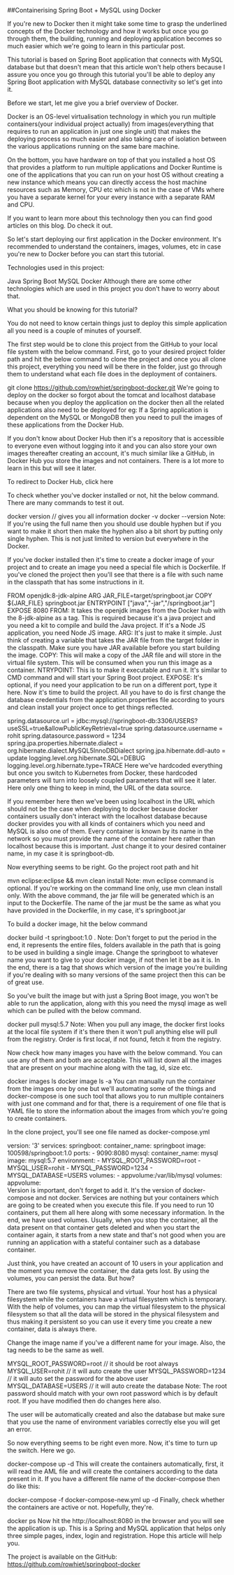 ##Containerising Spring Boot + MySQL using Docker

If you're new to Docker then it might take some time to grasp the underlined concepts of the Docker technology and how it works but once you go through them, the building, running and deploying application becomes so much easier which we're going to learn in this particular post.

This tutorial is based on Spring Boot application that connects with MySQL database but that doesn't mean that this article won't help others because I assure you once you go through this tutorial you'll be able to deploy any Spring Boot application with MySQL database connectivity so let's get into it.

Before we start, let me give you a brief overview of Docker.

Docker is an OS-level virtualisation technology in which you run multiple containers(your individual project actually) from images(everything that requires to run an application in just one single unit) that makes the deploying process so much easier and also taking care of isolation between the various applications running on the same bare machine.

On the bottom, you have hardware on top of that you installed a host OS that provides a platform to run multiple applications and Docker Runtime is one of the applications that you can run on your host OS without creating a new instance which means you can directly access the host machine resources such as Memory, CPU etc which is not in the case of VMs where you have a separate kernel for your every instance with a separate RAM and CPU.

If you want to learn more about this technology then you can find good articles on this blog. Do check it out.

So let's start deploying our first application in the Docker environment. It's recommended to understand the containers, images, volumes, etc in case you're new to Docker before you can start this tutorial.

Technologies used in this project:

Java
Spring Boot
MySQL
Docker
Although there are some other technologies which are used in this project you don't have to worry about that.

What you should be knowing for this tutorial?

You do not need to know certain things just to deploy this simple application all you need is a couple of minutes of yourself.

The first step would be to clone this project from the GitHub to your local file system with the below command. First, go to your desired project folder path and hit the below command to clone the project and once you all clone this project, everything you need will be there in the folder, just go through them to understand what each file does in the deployment of containers.

git clone https://github.com/rowhiet/springboot-docker.git
We're going to deploy on the docker so forgot about the tomcat and localhost database because when you deploy the application on the docker then all the related applications also need to be deployed for eg: If a Spring application is dependent on the MySQL or MongoDB then you need to pull the images of these applications from the Docker Hub.

If you don't know about Docker Hub then it's a repository that is accessible to everyone even without logging into it and you can also store your own images thereafter creating an account, it's much similar like a GitHub, in Docker Hub you store the images and not containers. There is a lot more to learn in this but will see it later.

To redirect to Docker Hub, click here

To check whether you've docker installed or not, hit the below command. There are many commands to test it out.

docker version // gives you all information 
docker -v 
docker --version
Note: If you're using the full name then you should use double hyphen but if you want to make it short then make the hyphen also a bit short by putting only single hyphen. This is not just limited to version but everywhere in the Docker.

If you've docker installed then it's time to create a docker image of your project and to create an image you need a special file which is Dockerfile. If you've cloned the project then you'll see that there is a file with such name in the classpath that has some instructions in it.

FROM openjdk:8-jdk-alpine 
ARG JAR_FILE=target/springboot.jar 
COPY ${JAR_FILE} springboot.jar 
ENTRYPOINT ["java","-jar","/springboot.jar"] 
EXPOSE 8080
FROM: It takes the openjdk images from the Docker hub with the 8-jdk-alpine as a tag. This is required because it's a java project and you need a kit to compile and build the Java project. If it's a Node JS application, you need Node JS image.
ARG: It's just to make it simple. Just think of creating a variable that takes the JAR file from the target folder in the classpath. Make sure you have JAR available before you start building the image.
COPY: This will make a copy of the JAR file and will store in the virtual file system. This will be consumed when you run this image as a container.
NTRYPOINT: This is to make it executable and run it. It's similar to CMD command and will start your Spring Boot project.
EXPOSE: It's optional, if you need your application to be run on a different port, type it here.
Now it's time to build the project. All you have to do is first change the database credentials from the application.properties file according to yours and clean install your project once to get things reflected.

spring.datasource.url = jdbc:mysql://springboot-db:3306/USERS?useSSL=true&allowPublicKeyRetrieval=true
spring.datasource.username = rohit 
spring.datasource.password = 1234 \
spring.jpa.properties.hibernate.dialect = org.hibernate.dialect.MySQL5InnoDBDialect 
spring.jpa.hibernate.ddl-auto = update 
logging.level.org.hibernate.SQL=DEBUG 
logging.level.org.hibernate.type=TRACE
Here we've hardcoded everything but once you switch to Kubernetes from Docker, these hardcoded parameters will turn into loosely coupled parameters that will see it later. Here only one thing to keep in mind, the URL of the data source.

If you remember here then we've been using localhost in the URL which should not be the case when deploying to docker because docker containers usually don't interact with the localhost database because docker provides you with all kinds of containers which you need and MySQL is also one of them. Every container is known by its name in the network so you must provide the name of the container here rather than localhost because this is important. Just change it to your desired container name, in my case it is springboot-db.

Now everything seems to be right. Go the project root path and hit

mvn eclipse:eclipse && mvn clean install
Note: mvn eclipse command is optional. If you're working on the command line only, use mvn clean install only. With the above command, the jar file will be generated which is an input to the Dockerfile. The name of the jar must be the same as what you have provided in the Dockerfile, in my case, it's springboot.jar

To build a docker image, hit the below command

docker build -t springboot:1.0 .
Note: Don't forget to put the period in the end, it represents the entire files, folders available in the path that is going to be used in building a single image. Change the springboot to whatever name you want to give to your docker image, if not then let it be as it is. In the end, there is a tag that shows which version of the image you're building if you're dealing with so many versions of the same project then this can be of great use.

So you've built the image but with just a Spring Boot image, you won't be able to run the application, along with this you need the mysql image as well which can be pulled with the below command.

docker pull mysql:5.7
Note: When you pull any image, the docker first looks at the local file system if it's there then it won't pull anything else will pull from the registry. Order is first local, if not found, fetch it from the registry.

Now check how many images you have with the below command. You can use any of them and both are acceptable. This will list down all the images that are present on your machine along with the tag, id, size etc.

docker images ls docker image ls -a
You can manually run the container from the images one by one but we'll automating some of the things and docker-compose is one such tool that allows you to run multiple containers with just one command and for that, there is a requirement of one file that is YAML file to store the information about the images from which you're going to create containers.

In the clone project, you'll see one file named as docker-compose.yml

version: '3'
services:
    springboot:
        container_name: springboot
        image: 100598/springboot:1.0
        ports: 
        - 9090:8080
    mysql:
        container_name: mysql
        image: mysql:5.7
        environment:
        - MYSQL_ROOT_PASSWORD=root
        - MYSQL_USER=rohit
        - MYSQL_PASSWORD=1234
        - MYSQL_DATABASE=USERS
        volumes:
        - appvolume:/var/lib/mysql
volumes:
    appvolume:  
Version is important, don't forget to add it. It's the version of docker-compose and not docker. Services are nothing but your containers which are going to be created when you execute this file. If you need to run 10 containers, put them all here along with some necessary information. In the end, we have used volumes. Usually, when you stop the container, all the data present on that container gets deleted and when you start the container again, it starts from a new state and that's not good when you are running an application with a stateful container such as a database container.

Just think, you have created an account of 10 users in your application and the moment you remove the container, the data gets lost. By using the volumes, you can persist the data. But how?

There are two file systems, physical and virtual. Your host has a physical filesystem while the containers have a virtual filesystem which is temporary. With the help of volumes, you can map the virtual filesystem to the physical filesystem so that all the data will be stored in the physical filesystem and thus making it persistent so you can use it every time you create a new container, data is always there.

Change the image name if you've a different name for your image. Also, the tag needs to be the same as well.

MYSQL_ROOT_PASSWORD=root // it should be root always 
MYSQL_USER=rohit // it will auto create the user 
MYSQL_PASSWORD=1234 // it will auto set the password for the above user 
MYSQL_DATABASE=USERS // it will auto create the database
Note: The root password should match with your own root password which is by default root. If you have modified then do changes here also.

The user will be automatically created and also the database but make sure that you use the name of environment variables correctly else you will get an error.

So now everything seems to be right even more. Now, it's time to turn up the switch. Here we go.

docker-compose up -d
This will create the containers automatically, first, it will read the AML file and will create the containers according to the data present in it. If you have a different file name of the docker-compose then do like this:

docker-compose -f docker-compose-new.yml up -d
Finally, check whether the containers are active or not. Hopefully, they're.

docker ps
Now hit the http://localhost:8080 in the browser and you will see the application is up. This is a Spring and MySQL application that helps only three simple pages, index, login and registration. Hope this article will help you.

The project is available on the GitHub: https://github.com/rowhiet/springboot-docker
